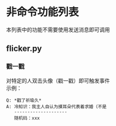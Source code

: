 # 非命令功能列表
本列表中的功能不需要使用发送消息即可调用

## flicker.py

### 戳一戳
对特定的人双击头像（戳一戳）即可触发事件  
示例：
``` text
Q: *戳了祈瑜久*
A: 冷知识：我主人自认为摸耳朵代表着求婚（不是
   --------------------
   随机码：xxx
```